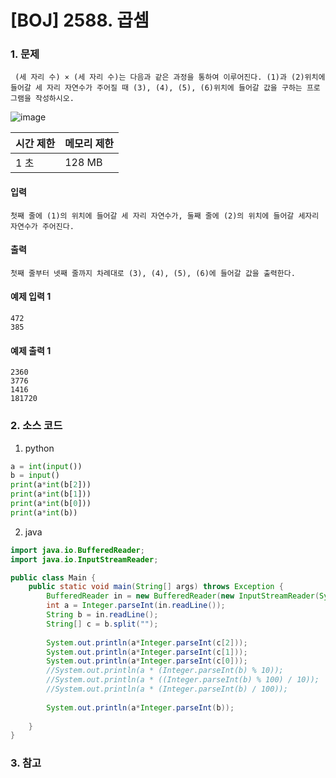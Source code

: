 # [BOJ] 2588. 곱셈

### 1. 문제

``` (세 자리 수) × (세 자리 수)는 다음과 같은 과정을 통하여 이루어진다. (1)과 (2)위치에 들어갈 세 자리 자연수가 주어질 때 (3), (4), (5), (6)위치에 들어갈 값을 구하는 프로그램을 작성하시오.```

![image](https://user-images.githubusercontent.com/15611500/222360473-f1f512fa-9232-475f-9331-4f9f8cbe952b.png)

| 시간 제한 | 메모리 제한 |
|:------|:-------| 
| 1 초   | 128 MB |


#### 입력

``` 첫째 줄에 (1)의 위치에 들어갈 세 자리 자연수가, 둘째 줄에 (2)의 위치에 들어갈 세자리 자연수가 주어진다. ```

#### 출력

``` 첫째 줄부터 넷째 줄까지 차례대로 (3), (4), (5), (6)에 들어갈 값을 출력한다. ```


#### 예제 입력 1

```
472
385
```

#### 예제 출력 1

```
2360
3776
1416
181720
```


### 2. 소스 코드

1. python

```python
a = int(input())
b = input()
print(a*int(b[2]))
print(a*int(b[1]))
print(a*int(b[0]))
print(a*int(b))
```

2. java

```java
import java.io.BufferedReader;
import java.io.InputStreamReader;

public class Main {
    public static void main(String[] args) throws Exception {
        BufferedReader in = new BufferedReader(new InputStreamReader(System.in));
        int a = Integer.parseInt(in.readLine());
        String b = in.readLine();
        String[] c = b.split("");
        
        System.out.println(a*Integer.parseInt(c[2]));
        System.out.println(a*Integer.parseInt(c[1]));
        System.out.println(a*Integer.parseInt(c[0]));
        //System.out.println(a * (Integer.parseInt(b) % 10));
        //System.out.println(a * ((Integer.parseInt(b) % 100) / 10));
        //System.out.println(a * (Integer.parseInt(b) / 100));
        
        System.out.println(a*Integer.parseInt(b));
        
    }
}

```


### 3. 참고

```

```



